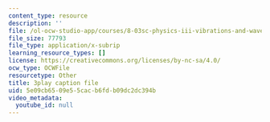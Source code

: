 ```yaml
---
content_type: resource
description: ''
file: /ol-ocw-studio-app/courses/8-03sc-physics-iii-vibrations-and-waves-fall-2016/5e09cb6509e55cacb6fdb09dc2dc394b_TjxR7lAwWhI.vtt
file_size: 77793
file_type: application/x-subrip
learning_resource_types: []
license: https://creativecommons.org/licenses/by-nc-sa/4.0/
ocw_type: OCWFile
resourcetype: Other
title: 3play caption file
uid: 5e09cb65-09e5-5cac-b6fd-b09dc2dc394b
video_metadata:
  youtube_id: null
---
```

